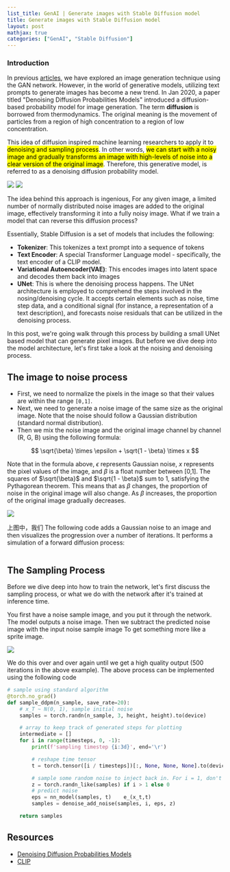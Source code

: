 ```yaml
---
list_title: GenAI | Generate images with Stable Diffusion model
title: Generate images with Stable Diffusion model
layout: post
mathjax: true
categories: ["GenAI", "Stable Diffusion"]
---
```


### Introduction

In previous [articles](https://xta0.me/2019/08/03/Learn-PyTorch-3.html), we have explored an image generation technique using the GAN network. However, in the world of generative models, utilizing text prompts to generate images has become a new trend. In Jan 2020, a paper titled "Denoising Diffusion Probabilities Models" introduced a diffusion-based probability model for image generation. The term <strong>diffusion</strong> is borrowed from thermodynamics. The original meaning is the movement of particles from a region of high concentration to a region of low concentration.

This idea of diffusion inspired machine learning researchers to apply it to <mark>denoising and sampling process</mark>. In other words, <mark>we can start with a noisy image and gradually transforms an image with high-levels of noise into a clear version of the original image</mark>. Therefore, this generative model, is referred to as a denoising diffusion probability model.

<img class="md-img-center" src="{{site.baseurl}}/assets/images/2025/01/sd-01.png">
<img class="md-img-center" src="{{site.baseurl}}/assets/images/2025/01/sd-02.png">

The idea behind this approach is ingenious, For any given image, a limited number of normally distributed noise images are added to the original image, effectively transforming it into a fully noisy image. What if we train a model that can reverse this diffusion process? 

Essentially, Stable Diffusion is a set of models that includes the following:

- <strong>Tokenizer</strong>: This tokenizes a text prompt into a sequence of tokens
- <strong>Text Encoder</strong>: A special Transformer Language model - specifically, the text encoder of a CLIP model.
- <strong>Variational Autoencoder(VAE)</strong>: This encodes images into latent space and decodes them back into images
- <strong>UNet</strong>: This is where the denoising process happens. The UNet architecture is employed to comprehend the steps involved in the nosing/denoising cycle. It accepts certain elements such as noise, time step data, and a conditional signal (for instance, a representation of a text description), and forecasts noise residuals that can be utilized in the denoising process.

In this post, we're going walk through this process by building a small UNet based model that can generate pixel images. But before we dive deep into the model architecture, let's first take a look at the noising and denoising process. 

## The image to noise process

- First, we need to normalize the pixels in the image so that their values are within the range `[0,1]`.
- Next, we need to generate a noise image of the same size as the original image. Note that the noise should follow a Gaussian distribution (standard normal distribution).
- Then we mix the noise image and the original image channel by channel (R, G, B) using the following formula:

$$
\sqrt{\beta} \times \epsilon + \sqrt{1 - \beta} \times x
$$

Note that in the formula above, $\epsilon$ represents Gaussian noise, $x$ represents the pixel values of the image, and $\beta$ is a float number between [0,1]. The squares of $\sqrt{\beta}$ and $\sqrt{1 - \beta}$ sum to 1, satisfying the Pythagorean theorem. This means that as $\beta$ changes, the proportion of noise in the original image will also change. As $\beta$ increases, the proportion of the original image gradually decreases.

<img class="md-img-center" src="{{site.baseurl}}/assets/images/2025/01/sd-04.png">

上图中，我们
The following code adds a Gaussian noise to an image and then visualizes the progression over a number of iterations. It performs a simulation of a forward diffusion process:

```python

```

## The Sampling Process

Before we dive deep into how to train the network, let's first discuss the sampling process, or what we do with the network after it's trained at inference time.

You first have a noise sample image, and you put it through the network. The model outputs a noise image. Then we subtract the predicted noise image with the input noise sample image To get something more like a sprite image.

<img class="md-img-center" src="{{site.baseurl}}/assets/images/2025/01/sd-03.png">

We do this over and over again until we get a high quality output (500 iterations in the above example).
The above process can be implemented using the following code


```python
# sample using standard algorithm
@torch.no_grad()
def sample_ddpm(n_sample, save_rate=20):
    # x_T ~ N(0, 1), sample initial noise
    samples = torch.randn(n_sample, 3, height, height).to(device)  

    # array to keep track of generated steps for plotting
    intermediate = [] 
    for i in range(timesteps, 0, -1):
        print(f'sampling timestep {i:3d}', end='\r')

        # reshape time tensor
        t = torch.tensor([i / timesteps])[:, None, None, None].to(device)

        # sample some random noise to inject back in. For i = 1, don't add back in noise
        z = torch.randn_like(samples) if i > 1 else 0
        # predict noise 
        eps = nn_model(samples, t)    e_(x_t,t)
        samples = denoise_add_noise(samples, i, eps, z)

    return samples
```



## Resources

- [Denoising Diffusion Probabilities Models](https://arxiv.org/abs/2006.11239)
- [CLIP](https://arxiv.org/pdf/2103.00020)